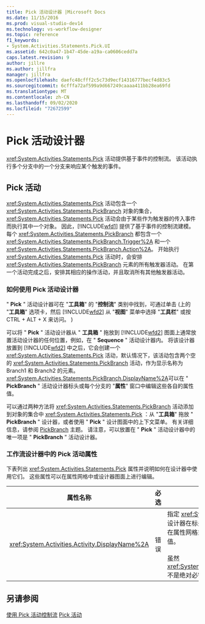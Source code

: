 ```yaml
---
title: Pick 活动设计器 |Microsoft Docs
ms.date: 11/15/2016
ms.prod: visual-studio-dev14
ms.technology: vs-workflow-designer
ms.topic: reference
f1_keywords:
- System.Activities.Statements.Pick.UI
ms.assetid: 642c0a47-1b47-45de-a19a-ca0606cedd7a
caps.latest.revision: 9
author: jillre
ms.author: jillfra
manager: jillfra
ms.openlocfilehash: daefc48cfff2c5c73d9ecf14316777becf4d83c5
ms.sourcegitcommit: 6cfffa72af599a9d667249caaaa411bb28ea69fd
ms.translationtype: MT
ms.contentlocale: zh-CN
ms.lasthandoff: 09/02/2020
ms.locfileid: "72672599"
---
```

# <a name="pick-activity-designer"></a>Pick 活动设计器
<xref:System.Activities.Statements.Pick> 活动提供基于事件的控制流。 该活动执行多个分支中的一个分支来响应某个触发的事件。

## <a name="the-pick-activity"></a>Pick 活动
 <xref:System.Activities.Statements.Pick> 活动包含一个 <xref:System.Activities.Statements.PickBranch> 对象的集合，<xref:System.Activities.Statements.Pick> 活动会由于某些作为触发器的传入事件而执行其中一个对象。 因此，[!INCLUDE[wfd1](../includes/wfd1-md.md)] 提供了基于事件的控制流建模。 每个 <xref:System.Activities.Statements.PickBranch> 都包含一个 <xref:System.Activities.Statements.PickBranch.Trigger%2A> 和一个 <xref:System.Activities.Statements.PickBranch.Action%2A>。 开始执行 <xref:System.Activities.Statements.Pick> 活动时，会安排 <xref:System.Activities.Statements.PickBranch> 元素的所有触发器活动。 在第一个活动完成之后，安排其相应的操作活动，并且取消所有其他触发器活动。

### <a name="how-to-use-the-pick-activity-designer"></a>如何使用 Pick 活动设计器
 " **Pick** " 活动设计器可在 "**工具箱**" 的 "**控制流**" 类别中找到，可通过单击 (上的 "**工具箱**" 选项卡，然后 [!INCLUDE[wfd2](../includes/wfd2-md.md)] 从 "**视图**" 菜单中选择 "**工具栏**" 或按 CTRL + ALT + X 来访问。 ) 

 可以将 " **Pick** " 活动设计器从 " **工具箱** " 拖放到 [!INCLUDE[wfd2](../includes/wfd2-md.md)] 图面上通常放置活动设计器的任何位置，例如，在 " **Sequence** " 活动设计器内。 将该设计器放置到 [!INCLUDE[wfd2](../includes/wfd2-md.md)] 中之后，它会创建一个 <xref:System.Activities.Statements.Pick> 活动，默认情况下，该活动包含两个空的 <xref:System.Activities.Statements.PickBranch> 活动，作为显示名称为 Branch1 和 Branch2 的元素。 <xref:System.Activities.Statements.PickBranch.DisplayName%2A>可以在 " **PickBranch** " 活动设计器标头或每个分支的 "**属性**" 窗口中编辑这些各自的属性值。

 可以通过两种方法将 <xref:System.Activities.Statements.PickBranch> 活动添加到对象的集合中 <xref:System.Activities.Statements.Pick> ：从 "**工具箱**" 拖放 " **PickBranch** " 设计器，或者使用 " **Pick** " 设计图面中的上下文菜单。 有关详细信息，请参阅 [PickBranch](../workflow-designer/pickbranch-activity-designer.md) 主题。 请注意，可以放置在 " **Pick** " 活动设计器中的唯一项是 " **PickBranch** " 活动设计器。

### <a name="pick-activity-properties-in-the-workflow-designer"></a>工作流设计器中的 Pick 活动属性
 下表列出 <xref:System.Activities.Statements.Pick> 属性并说明如何在设计器中使用它们。 这些属性可以在属性网格中或设计器图面上进行编辑。

|属性名称|必选|使用情况|
|-------------------|--------------|-----------|
|<xref:System.Activities.Activity.DisplayName%2A>|错误|指定 <xref:System.Activities.Statements.Pick> 活动设计器在标头中的友好名称。 默认值为 Pick。 可以在属性网格或直接在活动设计器的标头中编辑该值。<br /><br /> 虽然 <xref:System.Activities.Activity.DisplayName%2A> 不是绝对必需的，但最好使用该属性。|

## <a name="see-also"></a>另请参阅
 [使用 Pick 活动](https://msdn.microsoft.com/library/b89be812-a247-4025-b0e3-ffb20db027a6)[控制流](../workflow-designer/control-flow-activity-designers.md) [Pick 活动](https://msdn.microsoft.com/library/b3e49b7f-0285-4720-8c09-11ae18f0d53e)